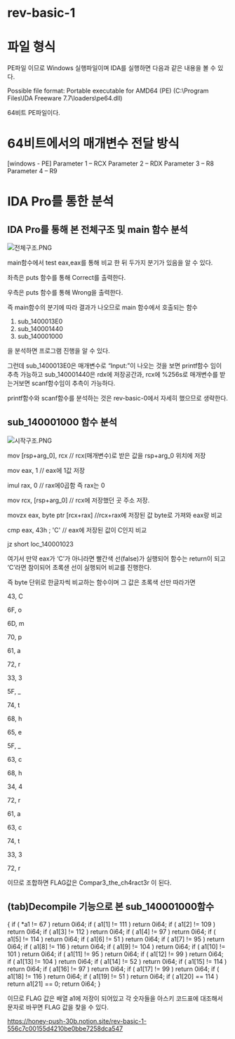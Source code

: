 # rev-basic-1

# 파일 형식

PE파일 이므로 Windows 실행파일이며 IDA를 실행하면 다음과 같은 내용을 볼 수 있다.

Possible file format: Portable executable for AMD64 (PE) (C:\Program Files\IDA Freeware 7.7\loaders\pe64.dll)

64비트 PE파일이다.

# 64비트에서의 매개변수 전달 방식

[windows - PE]
Parameter 1 – RCX
Parameter 2 – RDX
Parameter 3 – R8
Parameter 4 – R9

# IDA Pro를 통한 분석

## IDA Pro를 통해 본 전체구조 및 main 함수 분석

![전체구조.PNG](https://s3-us-west-2.amazonaws.com/secure.notion-static.com/3132437a-e398-4781-9473-f000bdffb581/전체구조.png)

main함수에서 test eax,eax를 통해 비교 한 뒤 두가지 분기가 있음을 알 수 있다. 

좌측은 puts 함수를 통해 Correct를 출력한다.

우측은 puts 함수를 통해 Wrong을 출력한다.

즉 main함수의 분기에 따라 결과가 나오므로 main 함수에서 호출되는 함수

1. sub_1400013E0
2. sub_140001440
3. sub_140001000

을 분석하면 프로그램 진행을 알 수 있다.

그런데 sub_1400013E0은 매개변수로 “Input:”이 나오는 것을 보면 printf함수 임이 추측 가능하고 sub_140001440은 rdx에 저장공간과, rcx에 %256s로 매개변수를 받는거보면 scanf함수임이 추측이 가능하다.

printf함수와 scanf함수를 분석하는 것은 rev-basic-0에서 자세히 했으므로 생략한다.

## sub_140001000 함수 분석

![시작구조.PNG](https://s3-us-west-2.amazonaws.com/secure.notion-static.com/180fed0e-8cbc-48f6-bc41-9d05b5bafc28/시작구조.png)

mov     [rsp+arg_0], rcx  // rcx(매개변수)로 받은 값을 rsp+arg_0 위치에 저장

mov     eax, 1                 // eax에 1값 저장

imul    rax, 0                  // rax에0곱함 즉 rax는 0

mov     rcx, [rsp+arg_0] // rcx에 저장했던 곳 주소 저장.

movzx   eax, byte ptr [rcx+rax] //rcx+rax에 저장된 값 byte로 가져와 eax랑 비교

cmp     eax, 43h ; 'C' // eax에 저장된 값이 C인지 비교

jz      short loc_140001023


여기서 만약 eax가 ‘C’가 아니라면 빨간색 선(false)가 실행되어 함수는 return이 되고 ‘C’라면 참이되어 초록샌 선이 실행되어 비교를 진행한다.

즉 byte 단위로 한글자씩 비교하는 함수이며 그 값은 초록색 선만 따라가면 

43, C

6F, o

6D, m

70, p

61, a

72, r

33, 3

5F, _ 

74, t

68, h

65, e

5F, _

63, c

68, h

34, 4

72, r

61, a

63, c

74, t

33, 3

72, r

이므로 조합하면 FLAG값은 Compar3_the_ch4ract3r 이 된다.

## (tab)Decompile 기능으로 본 sub_140001000함수

{
if ( *a1 != 67 )
return 0i64;
if ( a1[1] != 111 )
return 0i64;
if ( a1[2] != 109 )
return 0i64;
if ( a1[3] != 112 )
return 0i64;
if ( a1[4] != 97 )
return 0i64;
if ( a1[5] != 114 )
return 0i64;
if ( a1[6] != 51 )
return 0i64;
if ( a1[7] != 95 )
return 0i64;
if ( a1[8] != 116 )
return 0i64;
if ( a1[9] != 104 )
return 0i64;
if ( a1[10] != 101 )
return 0i64;
if ( a1[11] != 95 )
return 0i64;
if ( a1[12] != 99 )
return 0i64;
if ( a1[13] != 104 )
return 0i64;
if ( a1[14] != 52 )
return 0i64;
if ( a1[15] != 114 )
return 0i64;
if ( a1[16] != 97 )
return 0i64;
if ( a1[17] != 99 )
return 0i64;
if ( a1[18] != 116 )
return 0i64;
if ( a1[19] != 51 )
return 0i64;
if ( a1[20] == 114 )
return a1[21] == 0;
return 0i64;
}

이므로 FLAG 값은 배열 a1에 저장이 되어있고 각 숫자들을 아스키 코드표에 대조해서 문자로 바꾸면 FLAG 값을 찾을 수 있다.

https://honey-push-30b.notion.site/rev-basic-1-556c7c00155d4210be0bbe7258dca547
